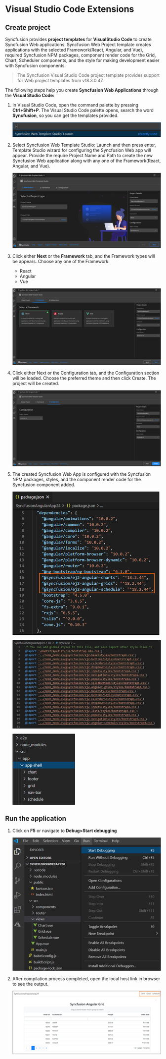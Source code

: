 # Visual Studio Code Extensions

## Create project

Syncfusion provides **project templates** for **VisualStudio Code** to create Syncfusion Web applications. Syncfusion Web Project template creates applications with the selected Framework(React, Angular, and Vue), required Syncfusion NPM packages, component render code for the Grid, Chart, Scheduler components, and the style for making development easier with Syncfusion components.

   > The Syncfusion Visual Studio Code project template provides support for Web project templates from v18.3.0.47.

The following steps help you create **Syncfusion Web Applications** through the **Visual Studio Code:**

1. In Visual Studio Code, open the command palette by pressing **Ctrl+Shift+P**. The Visual Studio Code palette opens, search the word **Syncfusion**, so you can get the templates provided.

    ![CreateProjectPalette](../images/CreateProjectPalette.png)

2. Select Syncfusion Web Template Studio: Launch and then press enter, Template Studio wizard for configuring the Syncfusion Web app will appear. Provide the require Project Name and Path to create the new Syncfusion Web application along with any one of the Framework(React, Angular, and Vue).

    ![ProjectLocation](../images/ProjectLocationName.png)

3. Click either **Next** or the **Framework** tab, and the Framework types will be appears. Choose any one of the Framework:
   * React
   * Angular
   * Vue

    ![Framework](../images/frameworktype.png)

4. Click either Next or the Configuration tab, and the Configuration section will be loaded. Choose the preferred theme and then click Create. The project will be created.

    ![Themes](../images/Themes.png)

5. The created Syncfusion Web App is configured with the Syncfusion NPM packages, styles, and the component render code for the Syncfusion component added.

    ![NPM Packages](../images/npm-install.png)

    ![Styles](../images/styles.png)

    ![Components](../images/components.png)

## Run the application

1. Click on **F5** or navigate to **Debug>Start debugging**

    ![Run](../images/run.png)

2. After compilation process completed, open the local host link in browser to see the output.

    ![Output](../images/output.png)